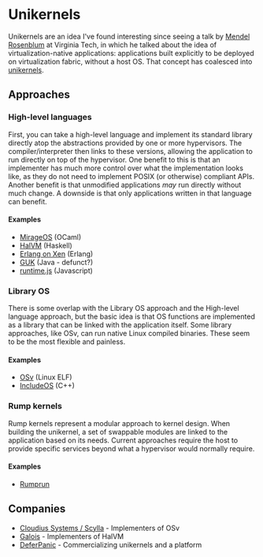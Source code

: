 # Unikernels

Unikernels are an idea I've found interesting since seeing a talk by
[Mendel Rosenblum](https://en.wikipedia.org/wiki/Mendel_Rosenblum) at
Virginia Tech, in which he talked about the idea of
virtualization-native applications: applications built explicitly to be
deployed on virtualization fabric, without a host OS. That concept has
coalesced into [unikernels](http://unikernel.org/). 

## Approaches
### High-level languages

First, you can take a high-level language and implement its standard
library directly atop the abstractions provided by one or more
hypervisors. The compiler/interpreter then links to these versions,
allowing the application to run directly on top of the hypervisor. One
benefit to this is that an implementer has much more control over what
the implementation looks like, as they do not need to implement POSIX
(or otherwise) compliant APIs. Another benefit is that unmodified
applications *may* run directly without much change. A downside is that
only applications written in that language can benefit.

#### Examples

  * [MirageOS](https://mirage.io/) (OCaml)
  * [HalVM](https://galois.com/project/halvm/) (Haskell)
  * [Erlang on Xen](http://erlangonxen.org/) (Erlang)
  * [GUK](https://blog.xenproject.org/2009/06/02/annoucing-release-of-guk-project-guest-vm-microkernel/)
    (Java - defunct?)
  * [runtime.js](http://runtimejs.org/) (Javascript)

### Library OS
There is some overlap with the Library OS approach and the High-level
language approach, but the basic idea is that OS functions are
implemented as a library that can be linked with the application itself.
Some library approaches, like OSv, can run native Linux compiled
binaries. These seem to be the most flexible and painless.

#### Examples

  * [OSv](http://osv.io/) (Linux ELF)
  * [IncludeOS](http://www.includeos.org/) (C++)

### Rump kernels
Rump kernels represent a modular approach to kernel design. When
building the unikernel, a set of swappable modules are linked to the
application based on its needs. Current approaches require the host to
provide specific services beyond what a hypervisor would normally
require.

#### Examples

  * [Rumprun](http://rumpkernel.org/)

## Companies

  * [Cloudius Systems / Scylla](https://www.scylladb.com/) -
    Implementers of OSv
  * [Galois](https://galois.com/) - Implementers of HalVM
  * [DeferPanic](https://deferpanic.com/) - Commercializing unikernels
    and a platform
